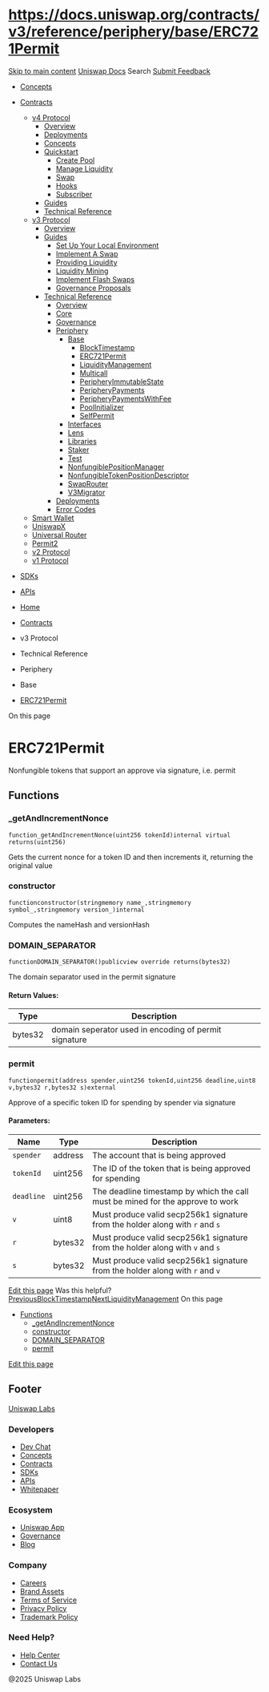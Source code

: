 # https://docs.uniswap.org/contracts/v3/reference/periphery/base/ERC721Permit

[Skip to main content](https://docs.uniswap.org/contracts/v3/reference/periphery/base/ERC721Permit#__docusaurus_skipToContent_fallback)
[Uniswap Docs](https://docs.uniswap.org/)
Search
[Submit Feedback](https://docs.google.com/forms/d/e/1FAIpQLSdjSkZam8KiatL9XACRVxCHjDJjaPGbls77PCXDKFn4JwykXg/viewform)
  * [Concepts](https://docs.uniswap.org/concepts/overview)
  * [Contracts](https://docs.uniswap.org/contracts/v4/overview)
    * [v4 Protocol](https://docs.uniswap.org/contracts/v4/overview)
      * [Overview](https://docs.uniswap.org/contracts/v4/overview)
      * [Deployments](https://docs.uniswap.org/contracts/v4/deployments)
      * [Concepts](https://docs.uniswap.org/contracts/v4/concepts/v4-vs-v3)
      * [Quickstart](https://docs.uniswap.org/contracts/v4/quickstart/create-pool)
        * [Create Pool](https://docs.uniswap.org/contracts/v4/quickstart/create-pool)
        * [Manage Liquidity](https://docs.uniswap.org/contracts/v4/quickstart/manage-liquidity/setup-liquidity)
        * [Swap](https://docs.uniswap.org/contracts/v4/quickstart/swap)
        * [Hooks](https://docs.uniswap.org/contracts/v4/quickstart/hooks/setup)
        * [Subscriber](https://docs.uniswap.org/contracts/v4/quickstart/subscriber)
      * [Guides](https://docs.uniswap.org/contracts/v4/guides/hooks/your-first-hook)
      * [Technical Reference](https://docs.uniswap.org/contracts/v4/reference/errors/)
    * [v3 Protocol](https://docs.uniswap.org/contracts/v3/overview)
      * [Overview](https://docs.uniswap.org/contracts/v3/overview)
      * [Guides](https://docs.uniswap.org/contracts/v3/guides/local-environment)
        * [Set Up Your Local Environment](https://docs.uniswap.org/contracts/v3/guides/local-environment)
        * [Implement A Swap](https://docs.uniswap.org/contracts/v3/guides/swaps/single-swaps)
        * [Providing Liquidity](https://docs.uniswap.org/contracts/v3/guides/providing-liquidity/setting-up)
        * [Liquidity Mining](https://docs.uniswap.org/contracts/v3/guides/liquidity-mining/overview)
        * [Implement Flash Swaps](https://docs.uniswap.org/contracts/v3/guides/flash-integrations/inheritance-constructors)
        * [Governance Proposals](https://docs.uniswap.org/contracts/v3/guides/governance/liscense-modifications)
      * [Technical Reference](https://docs.uniswap.org/contracts/v3/reference/overview)
        * [Overview](https://docs.uniswap.org/contracts/v3/reference/overview)
        * [Core](https://docs.uniswap.org/contracts/v3/reference/core/UniswapV3Factory)
        * [Governance](https://docs.uniswap.org/contracts/v3/reference/governance/overview)
        * [Periphery](https://docs.uniswap.org/contracts/v3/reference/periphery/base/BlockTimestamp)
          * [Base](https://docs.uniswap.org/contracts/v3/reference/periphery/base/BlockTimestamp)
            * [BlockTimestamp](https://docs.uniswap.org/contracts/v3/reference/periphery/base/BlockTimestamp)
            * [ERC721Permit](https://docs.uniswap.org/contracts/v3/reference/periphery/base/ERC721Permit)
            * [LiquidityManagement](https://docs.uniswap.org/contracts/v3/reference/periphery/base/LiquidityManagement)
            * [Multicall](https://docs.uniswap.org/contracts/v3/reference/periphery/base/Multicall)
            * [PeripheryImmutableState](https://docs.uniswap.org/contracts/v3/reference/periphery/base/PeripheryImmutableState)
            * [PeripheryPayments](https://docs.uniswap.org/contracts/v3/reference/periphery/base/PeripheryPayments)
            * [PeripheryPaymentsWithFee](https://docs.uniswap.org/contracts/v3/reference/periphery/base/PeripheryPaymentsWithFee)
            * [PoolInitializer](https://docs.uniswap.org/contracts/v3/reference/periphery/base/PoolInitializer)
            * [SelfPermit](https://docs.uniswap.org/contracts/v3/reference/periphery/base/SelfPermit)
          * [Interfaces](https://docs.uniswap.org/contracts/v3/reference/periphery/interfaces/IERC20Metadata)
          * [Lens](https://docs.uniswap.org/contracts/v3/reference/periphery/lens/Quoter)
          * [Libraries](https://docs.uniswap.org/contracts/v3/reference/periphery/libraries/Base64)
          * [Staker](https://docs.uniswap.org/contracts/v3/reference/periphery/staker/Design)
          * [Test](https://docs.uniswap.org/contracts/v3/reference/periphery/test/Base64Test)
          * [NonfungiblePositionManager](https://docs.uniswap.org/contracts/v3/reference/periphery/NonfungiblePositionManager)
          * [NonfungibleTokenPositionDescriptor](https://docs.uniswap.org/contracts/v3/reference/periphery/NonfungibleTokenPositionDescriptor)
          * [SwapRouter](https://docs.uniswap.org/contracts/v3/reference/periphery/SwapRouter)
          * [V3Migrator](https://docs.uniswap.org/contracts/v3/reference/periphery/V3Migrator)
        * [Deployments](https://docs.uniswap.org/contracts/v3/reference/deployments/)
        * [Error Codes](https://docs.uniswap.org/contracts/v3/reference/error-codes)
    * [Smart Wallet](https://docs.uniswap.org/contracts/smart-wallet/overview)
    * [UniswapX](https://docs.uniswap.org/contracts/uniswapx/overview)
    * [Universal Router](https://docs.uniswap.org/contracts/universal-router/overview)
    * [Permit2](https://docs.uniswap.org/contracts/permit2/overview)
    * [v2 Protocol](https://docs.uniswap.org/contracts/v2/overview)
    * [v1 Protocol](https://docs.uniswap.org/contracts/v1/overview)
  * [SDKs](https://docs.uniswap.org/sdk/v4/overview)
  * [APIs](https://docs.uniswap.org/api/subgraph/overview)


  * [Home](https://docs.uniswap.org/)
  * [Contracts](https://docs.uniswap.org/contracts/v4/overview)
  * v3 Protocol
  * Technical Reference
  * Periphery
  * Base
  * [ERC721Permit](https://docs.uniswap.org/contracts/v3/reference/periphery/base/ERC721Permit)


On this page
# ERC721Permit
Nonfungible tokens that support an approve via signature, i.e. permit
## Functions[​](https://docs.uniswap.org/contracts/v3/reference/periphery/base/ERC721Permit#functions "Direct link to Functions")
### _getAndIncrementNonce[​](https://docs.uniswap.org/contracts/v3/reference/periphery/base/ERC721Permit#_getandincrementnonce "Direct link to _getAndIncrementNonce")
```
function_getAndIncrementNonce(uint256 tokenId)internal virtual returns(uint256)
```

Gets the current nonce for a token ID and then increments it, returning the original value
### constructor[​](https://docs.uniswap.org/contracts/v3/reference/periphery/base/ERC721Permit#constructor "Direct link to constructor")
```
functionconstructor(stringmemory name_,stringmemory symbol_,stringmemory version_)internal
```

Computes the nameHash and versionHash
### DOMAIN_SEPARATOR[​](https://docs.uniswap.org/contracts/v3/reference/periphery/base/ERC721Permit#domain_separator "Direct link to DOMAIN_SEPARATOR")
```
functionDOMAIN_SEPARATOR()publicview override returns(bytes32)
```

The domain separator used in the permit signature
#### Return Values:[​](https://docs.uniswap.org/contracts/v3/reference/periphery/base/ERC721Permit#return-values "Direct link to Return Values:")
Type| Description  
---|---  
bytes32| domain seperator used in encoding of permit signature  
### permit[​](https://docs.uniswap.org/contracts/v3/reference/periphery/base/ERC721Permit#permit "Direct link to permit")
```
functionpermit(address spender,uint256 tokenId,uint256 deadline,uint8 v,bytes32 r,bytes32 s)external
```

Approve of a specific token ID for spending by spender via signature
#### Parameters:[​](https://docs.uniswap.org/contracts/v3/reference/periphery/base/ERC721Permit#parameters "Direct link to Parameters:")
Name| Type| Description  
---|---|---  
`spender`| address| The account that is being approved  
`tokenId`| uint256| The ID of the token that is being approved for spending  
`deadline`| uint256| The deadline timestamp by which the call must be mined for the approve to work  
`v`| uint8| Must produce valid secp256k1 signature from the holder along with `r` and `s`  
`r`| bytes32| Must produce valid secp256k1 signature from the holder along with `v` and `s`  
`s`| bytes32| Must produce valid secp256k1 signature from the holder along with `r` and `v`  
[Edit this page](https://github.com/uniswap/uniswap-docs/tree/main/docs/contracts/v3/reference/periphery/base/ERC721Permit.md)
Was this helpful?
[PreviousBlockTimestamp](https://docs.uniswap.org/contracts/v3/reference/periphery/base/BlockTimestamp)[NextLiquidityManagement](https://docs.uniswap.org/contracts/v3/reference/periphery/base/LiquidityManagement)
On this page
  * [Functions](https://docs.uniswap.org/contracts/v3/reference/periphery/base/ERC721Permit#functions)
    * [_getAndIncrementNonce](https://docs.uniswap.org/contracts/v3/reference/periphery/base/ERC721Permit#_getandincrementnonce)
    * [constructor](https://docs.uniswap.org/contracts/v3/reference/periphery/base/ERC721Permit#constructor)
    * [DOMAIN_SEPARATOR](https://docs.uniswap.org/contracts/v3/reference/periphery/base/ERC721Permit#domain_separator)
    * [permit](https://docs.uniswap.org/contracts/v3/reference/periphery/base/ERC721Permit#permit)


[Edit this page](https://github.com/uniswap/uniswap-docs/tree/main/docs/contracts/v3/reference/periphery/base/ERC721Permit.md)
## Footer
[Uniswap Labs](https://docs.uniswap.org/)
### Developers
  * [Dev Chat](https://discord.com/invite/uniswap)
  * [Concepts](https://docs.uniswap.org/concepts/overview)
  * [Contracts](https://docs.uniswap.org/contracts/v4/overview)
  * [SDKs](https://docs.uniswap.org/sdk/v4/overview)
  * [APIs](https://docs.uniswap.org/api/subgraph/overview)
  * [Whitepaper](https://app.uniswap.org/whitepaper-v4.pdf)


### Ecosystem
  * [Uniswap App](https://app.uniswap.org/)
  * [Governance](https://www.uniswapfoundation.org/governance)
  * [Blog](https://blog.uniswap.org/)


### Company
  * [Careers](https://boards.greenhouse.io/uniswaplabs)
  * [Brand Assets](https://github.com/Uniswap/brand-assets/raw/main/Uniswap%20Brand%20Assets.zip)
  * [Terms of Service](https://support.uniswap.org/hc/en-us/articles/30935100859661-Uniswap-Labs-Terms-of-Service)
  * [Privacy Policy](https://support.uniswap.org/hc/en-us/articles/30934457771405-Uniswap-Labs-Privacy-Policy)
  * [Trademark Policy](https://support.uniswap.org/hc/en-us/articles/30934762216973-Uniswap-Labs-Trademark-Guidelines)


### Need Help?
  * [Help Center](https://support.uniswap.org/)
  * [Contact Us](https://support.uniswap.org/hc/en-us/requests/new)


@2025 Uniswap Labs
[](https://github.com/uniswap/uniswap-docs)[](https://twitter.com/Uniswap)[](https://discord.com/invite/uniswap)

